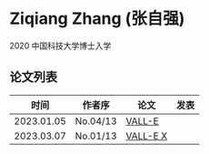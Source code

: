 # Ziqiang Zhang (张自强)

2020 中国科技大学博士入学


## 论文列表

| 时间 | 作者序 | 论文 | 发表 |
|:-:|:-:|---|---|
| 2023.01.05 | No.04/13 | [VALL-E](../Models/Speech_LLM/2023.01.05_VALL-E.md) |
| 2023.03.07 | No.01/13 | [VALL-E X](../Models/Speech_LLM/2023.03.07_VALL-E_X.md) |
